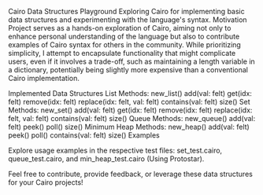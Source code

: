 
Cairo Data Structures Playground
Exploring Cairo for implementing basic data structures and experimenting with the language's syntax.
Motivation
Project serves as a hands-on exploration of Cairo, aiming not only to enhance personal understanding of the language but also to contribute examples of Cairo syntax for others in the community. While prioritizing simplicity, I attempt to encapsulate functionality that might complicate users, even if it involves a trade-off, such as maintaining a length variable in a dictionary, potentially being slightly more expensive than a conventional Cairo implementation.

Implemented Data Structures
List
Methods:
new_list()
add(val: felt)
get(idx: felt)
remove(idx: felt)
replace(idx: felt, val: felt)
contains(val: felt)
size()
Set
Methods:
new_set()
add(val: felt)
get(idx: felt)
remove(idx: felt)
replace(idx: felt, val: felt)
contains(val: felt)
size()
Queue
Methods:
new_queue()
add(val: felt)
peek()
poll()
size()
Minimum Heap
Methods:
new_heap()
add(val: felt)
peek()
poll()
contains(val: felt)
size()
Examples

Explore usage examples in the respective test files: set_test.cairo, queue_test.cairo, and min_heap_test.cairo (Using Protostar).

Feel free to contribute, provide feedback, or leverage these data structures for your Cairo projects!
